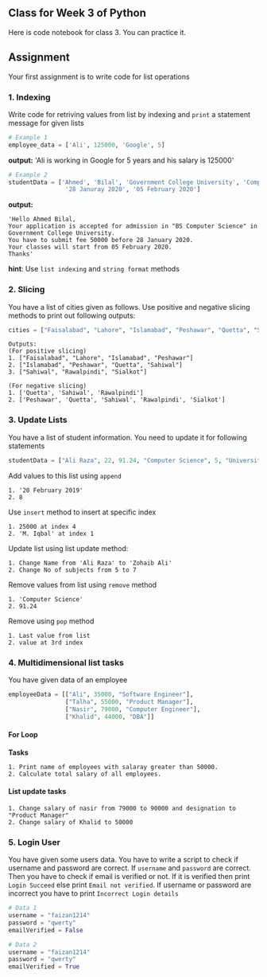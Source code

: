 ## Class for Week 3 of Python
Here is code notebook for class 3. You can practice it.
## Assignment
Your first assignment is to write code for list operations

### 1. Indexing
Write code for retriving values from list by indexing and `print` a statement message for given lists
```python
# Example 1
employee_data = ['Ali', 125000, 'Google', 5]
```
**output:** 'Ali is working in Google for 5 years and his salary is 125000'
```python
# Example 2
studentData = ['Ahmed', 'Bilal', 'Government College University', 'Computer Science', 'BS', 50000,
				'28 Januray 2020', '05 February 2020']
```
**output:**
```
'Hello Ahmed Bilal,
Your application is accepted for admission in "BS Computer Science" in Government College University.
You have to submit fee 50000 before 28 January 2020.
Your classes will start from 05 February 2020.
Thanks'
```
**hint**: Use `list indexing` and `string format` methods


### 2. Slicing
You have a list of cities given as follows. Use positive and negative slicing methods to print out following outputs:
```python
cities = ["Faisalabad", "Lahore", "Islamabad", "Peshawar", "Quetta", "Sahiwal", "Rawalpindi", "Sialkot"]
```
```
Outputs:
(For positive slicing)
1. ["Faisalabad", "Lahore", "Islamabad", "Peshawar"]
2. ["Islamabad", "Peshawar", "Quetta", "Sahiwal"]
3. ["Sahiwal", "Rawalpindi", "Sialkot"]

(For negative slicing)
1. ['Quetta', 'Sahiwal', 'Rawalpindi']
2. ['Peshawar', 'Quetta', 'Sahiwal', 'Rawalpindi', 'Sialkot']
```

### 3. Update Lists
You have a list of student information. You need to update it for following statements
```python
studentData = ["Ali Raza", 22, 91.24, "Computer Science", 5, "University of Agriculture"]
```
Add values to this list using `append`
```
1. '20 February 2019'
2. 8
```
Use `insert` method to insert at specific index
```
1. 25000 at index 4
2. 'M. Iqbal' at index 1
```

Update list using list update method:
```
1. Change Name from 'Ali Raza' to 'Zohaib Ali'
2. Change No of subjects from 5 to 7
```
Remove values from list using `remove` method
```
1. 'Computer Science'
2. 91.24
```
Remove using `pop` method
```
1. Last value from list
2. value at 3rd index
```

### 4. Multidimensional list tasks
You have given data of an employee
```python
employeeData = [["Ali", 35000, "Software Engineer"],
				["Talha", 55000, "Product Manager"],
				["Nasir", 79000, "Computer Engineer"],
				["Khalid", 44000, "DBA"]]
```
#### For Loop
**Tasks**
```
1. Print name of employees with salaray greater than 50000.
2. Calculate total salary of all employees.
```
#### List update tasks
```
1. Change salary of nasir from 79000 to 90000 and designation to "Product Manager"
2. Change salary of Khalid to 50000
```
### 5. Login User
You have given some users data. You have to write a script to check if username and password are correct. If `username` and `password` are correct. Then you have to check if email is verified or not. If it is verified then print `Login Succeed` else print `Email not verified`. If username or password are incorrect you have to print `Incorrect Login details`
```python
# Data 1
username = "faizan1214"
password = "qwerty"
emailVerified = False

# Data 2
username = "faizan1214"
password = "qwerty"
emailVerified = True
```

